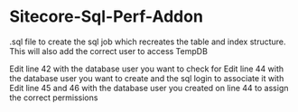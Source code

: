 # Sitecore-Sql-Perf-Addon
.sql file to create the sql job which recreates the table and index structure. This will also add the correct user to access TempDB

Edit line 42 with the database user you want to check for
Edit line 44 with the database user you want to create and the sql login to associate it with
Edit line 45 and 46 with the database user you created on line 44 to assign the correct permissions
